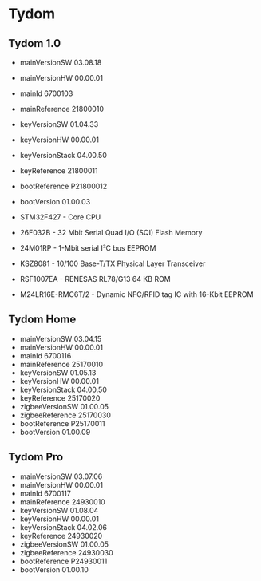 # Tydom

## Tydom 1.0

* mainVersionSW 03.08.18
* mainVersionHW 00.00.01
* mainId 6700103
* mainReference 21800010
* keyVersionSW 01.04.33
* keyVersionHW 00.00.01
* keyVersionStack 04.00.50
* keyReference 21800011
* bootReference P21800012
* bootVersion 01.00.03

* STM32F427 - Core CPU
* 26F032B - 32 Mbit Serial Quad I/O (SQI) Flash Memory
* 24M01RP - 1-Mbit serial I²C bus EEPROM
* KSZ8081 - 10/100 Base-T/TX Physical Layer Transceiver
* RSF1007EA - RENESAS RL78/G13 64 KB ROM
* M24LR16E-RMC6T/2 - Dynamic NFC/RFID tag IC with 16-Kbit EEPROM

## Tydom Home

* mainVersionSW 03.04.15
* mainVersionHW 00.00.01
* mainId 6700116
* mainReference 25170010
* keyVersionSW 01.05.13
* keyVersionHW 00.00.01
* keyVersionStack 04.00.50
* keyReference 25170020
* zigbeeVersionSW 01.00.05
* zigbeeReference 25170030
* bootReference P25170011
* bootVersion 01.00.09

## Tydom Pro

* mainVersionSW 03.07.06
* mainVersionHW 00.00.01
* mainId 6700117
* mainReference 24930010
* keyVersionSW 01.08.04
* keyVersionHW 00.00.01
* keyVersionStack 04.02.06
* keyReference 24930020
* zigbeeVersionSW 01.00.05
* zigbeeReference 24930030
* bootReference P24930011
* bootVersion 01.00.10
